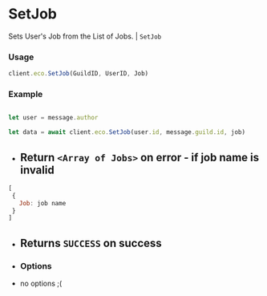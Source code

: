 # SetJob

Sets User's Job from the List of Jobs. | `SetJob`

### Usage

```js
client.eco.SetJob(GuildID, UserID, Job) 
```

### Example

```js

let user = message.author

let data = await client.eco.SetJob(user.id, message.guild.id, job) 
```

- ## Return `<Array of Jobs>` on error - if job name is invalid

```js
[
 {
   Job: job name
 }
]
```
- ## Returns `SUCCESS` on success

 - ### Options

- no options ;(
